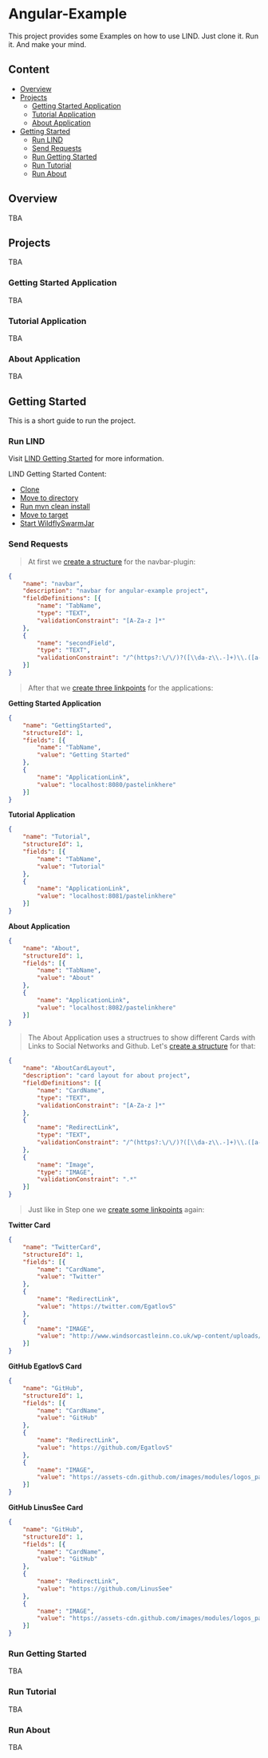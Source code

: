 # Angular-Example

This project provides some Examples on how to use LIND.
Just clone it. Run it. And make your mind.

## Content
- [Overview](https://github.com/EgatlovS/lind/tree/master/angular-example#overview)
- [Projects](https://github.com/EgatlovS/lind/tree/master/angular-example#projects)
	- [Getting Started Application](https://github.com/EgatlovS/lind/tree/master/angular-example#getting-started-application)
	- [Tutorial Application](https://github.com/EgatlovS/lind/tree/master/angular-example#tutorial-application)
	- [About Application](https://github.com/EgatlovS/lind/tree/master/angular-example#about-application)
- [Getting Started](https://github.com/EgatlovS/lind/tree/master/angular-example#getting-started)
    - [Run LIND](https://github.com/EgatlovS/lind/tree/master/angular-example#run-lind)
    - [Send Requests](https://github.com/EgatlovS/lind/tree/master/angular-example#send-requests)
    - [Run Getting Started](https://github.com/EgatlovS/lind/tree/master/angular-example#run-getting-started)
    - [Run Tutorial](https://github.com/EgatlovS/lind/tree/master/angular-example#run-tutorial)
    - [Run About](https://github.com/EgatlovS/lind/tree/master/angular-example#run-about)

## Overview

TBA

## Projects

TBA

### Getting Started Application

TBA

### Tutorial Application

TBA

### About Application

TBA

## Getting Started

This is a short guide to run the project.

### Run LIND

Visit [LIND Getting Started](https://github.com/EgatlovS/lind/tree/master/lind-rs#getting-started) for more information.

LIND Getting Started Content:
- [Clone](https://github.com/EgatlovS/lind/tree/master/lind-rs#clone)
- [Move to directory](https://github.com/EgatlovS/lind/tree/master/lind-rs#move-to-directory)
- [Run mvn clean install](https://github.com/EgatlovS/lind/tree/master/lind-rs#run-mvn-clean-install)
- [Move to target](https://github.com/EgatlovS/lind/tree/master/lind-rs#move-to-target)
- [Start WildflySwarmJar](https://github.com/EgatlovS/lind/tree/master/lind-rs#start-wildflyswarmjar)

### Send Requests

>At first we [create a structure](https://github.com/EgatlovS/lind/blob/master/lind-rs/v1_resources/structures-api.md#post-structuresstructure) for the navbar-plugin:

```json
{
	"name": "navbar",
	"description": "navbar for angular-example project",
	"fieldDefinitions": [{
		"name": "TabName",
		"type": "TEXT",
		"validationConstraint": "[A-Za-z ]*"
	},
	{
		"name": "secondField",
		"type": "TEXT",
		"validationConstraint": "/^(https?:\/\/)?([\\da-z\\.-]+)\\.([a-z\\.]{2,6})([\\/\\w \\.-]*)*\\/?$/"
	}]
}
```

> After that we [create three linkpoints](https://github.com/EgatlovS/lind/blob/master/lind-rs/v1_resources/linkpoints-api.md#post-linkpointslinkpoint) for the applications:

__Getting Started Application__

```json
{
	"name": "GettingStarted",
	"structureId": 1,
	"fields": [{
		"name": "TabName",
		"value": "Getting Started"
	},
	{
		"name": "ApplicationLink",
		"value": "localhost:8080/pastelinkhere"
	}]
}
```

__Tutorial Application__

```json
{
	"name": "Tutorial",
	"structureId": 1,
	"fields": [{
		"name": "TabName",
		"value": "Tutorial"
	},
	{
		"name": "ApplicationLink",
		"value": "localhost:8081/pastelinkhere"
	}]
}
```

__About Application__

```json
{
	"name": "About",
	"structureId": 1,
	"fields": [{
		"name": "TabName",
		"value": "About"
	},
	{
		"name": "ApplicationLink",
		"value": "localhost:8082/pastelinkhere"
	}]
}
```

> The About Application uses a structrues to show different Cards with Links
> to Social Networks and Github.
> Let's [create a structure](https://github.com/EgatlovS/lind/blob/master/lind-rs/v1_resources/structures-api.md#post-structuresstructure) for that:

```json
{
	"name": "AboutCardLayout",
	"description": "card layout for about project",
	"fieldDefinitions": [{
		"name": "CardName",
		"type": "TEXT",
		"validationConstraint": "[A-Za-z ]*"
	},
	{
		"name": "RedirectLink",
		"type": "TEXT",
		"validationConstraint": "/^(https?:\/\/)?([\\da-z\\.-]+)\\.([a-z\\.]{2,6})([\\/\\w \\.-]*)*\\/?$/"
	},
	{
		"name": "Image",
		"type": "IMAGE",
		"validationConstraint": ".*"
	}]
}
```

> Just like in Step one we [create some linkpoints](https://github.com/EgatlovS/lind/blob/master/lind-rs/v1_resources/linkpoints-api.md#post-linkpointslinkpoint) again:

__Twitter Card__

```json
{
	"name": "TwitterCard",
	"structureId": 1,
	"fields": [{
		"name": "CardName",
		"value": "Twitter"
	},
	{
		"name": "RedirectLink",
		"value": "https://twitter.com/EgatlovS"
	},
	{
		"name": "IMAGE",
		"value": "http://www.windsorcastleinn.co.uk/wp-content/uploads/2015/05/twitter-big.png"
	}]
}
```

__GitHub EgatlovS Card__

```json
{
	"name": "GitHub",
	"structureId": 1,
	"fields": [{
		"name": "CardName",
		"value": "GitHub"
	},
	{
		"name": "RedirectLink",
		"value": "https://github.com/EgatlovS"
	},
	{
		"name": "IMAGE",
		"value": "https://assets-cdn.github.com/images/modules/logos_page/GitHub-Mark.png"
	}]
}
```

__GitHub LinusSee Card__

```json
{
	"name": "GitHub",
	"structureId": 1,
	"fields": [{
		"name": "CardName",
		"value": "GitHub"
	},
	{
		"name": "RedirectLink",
		"value": "https://github.com/LinusSee"
	},
	{
		"name": "IMAGE",
		"value": "https://assets-cdn.github.com/images/modules/logos_page/GitHub-Mark.png"
	}]
}
```

### Run Getting Started

TBA

### Run Tutorial

TBA

### Run About

TBA
